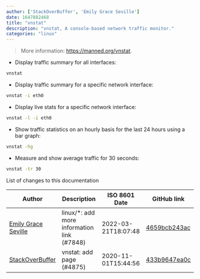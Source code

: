 ```yaml
---
author: ['StackOverBuffer', 'Emily Grace Seville']
date: 1647882468
title: "vnstat"
description: "vnstat, A console-based network traffic monitor."
categories: "linux"
---
```

> More information: <https://manned.org/vnstat>.

- Display traffic summary for all interfaces:

```bash
vnstat
```

- Display traffic summary for a specific network interface:

```bash
vnstat -i eth0
```

- Display live stats for a specific network interface:

```bash
vnstat -l -i eth0
```

- Show traffic statistics on an hourly basis for the last 24 hours using a bar graph:

```bash
vnstat -hg
```

- Measure and show average traffic for 30 seconds:

```bash
vnstat -tr 30
```
List of changes to this documentation


Author | Description | ISO 8601 Date | GitHub link
------|-----|-----|-----
[Emily Grace Seville](mailto:emilyseville7cf@gmail.com) | linux/*: add more information link (#7848) | 2022-03-21T18:07:48 | [4659bcb243ac](https://github.com/tldr-pages/tldr/commit/4659bcb243ac572c9e0c95117097801f1e62bda4)
[StackOverBuffer](mailto:39347030+StackOverBuffer@users.noreply.github.com) | vnstat: add page (#4875) | 2020-11-01T15:44:56 | [433b9647ea0c](https://github.com/tldr-pages/tldr/commit/433b9647ea0cb9d0577e7806b91da4d1a570d859)

